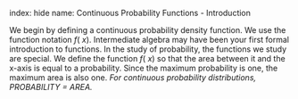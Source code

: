 index: hide
name: Continuous Probability Functions - Introduction

We begin by defining a continuous probability density function. We use the function notation  *f*( *x*). Intermediate algebra may have been your first formal introduction to functions. In the study of probability, the functions we study are special. We define the function  *f*( *x*) so that the area between it and the x-axis is equal to a probability. Since the maximum probability is one, the maximum area is also one.  *For continuous probability distributions, PROBABILITY = AREA.*
